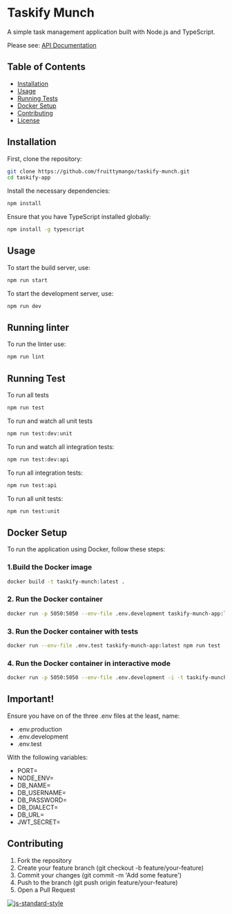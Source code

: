 # Taskify Munch

A simple task management application built with Node.js and TypeScript.

Please see: [API Documentation](https://documenter.getpostman.com/view/21279543/2sA3kPoPHC)

## Table of Contents

-   [Installation](#installation)
-   [Usage](#usage)
-   [Running Tests](#running-tests)
-   [Docker Setup](#docker-setup)
-   [Contributing](#contributing)
-   [License](#license)

## Installation

First, clone the repository:

```bash
git clone https://github.com/fruittymango/taskify-munch.git
cd taskify-app
```

Install the necessary dependencies:

```bash
npm install
```

Ensure that you have TypeScript installed globally:

```bash
npm install -g typescript
```

## Usage

To start the build server, use:

```bash
npm run start
```

To start the development server, use:

```bash
npm run dev
```

## Running linter

To run the linter use:

```bash
npm run lint
```

## Running Test

To run all tests

```bash
npm run test
```

To run and watch all unit tests

```bash
npm run test:dev:unit
```

To run and watch all integration tests:

```bash
npm run test:dev:api
```

To run all integration tests:

```bash
npm run test:api
```

To run all unit tests:

```bash
npm run test:unit
```

## Docker Setup

To run the application using Docker, follow these steps:

### 1.Build the Docker image

```bash
docker build -t taskify-munch:latest .
```

### 2. Run the Docker container

```bash
docker run -p 5050:5050 --env-file .env.development taskify-munch-app:latest
```

### 3. Run the Docker container with tests

```bash
docker run --env-file .env.test taskify-munch-app:latest npm run test
```

### 4. Run the Docker container in interactive mode

```bash
docker run -p 5050:5050 --env-file .env.development -i -t taskify-munch:latest sh
```

## Important!

Ensure you have on of the three .env files at the least, name:

-   .env.production
-   .env.development
-   .env.test

With the following variables:

-   PORT=
-   NODE_ENV=
-   DB_NAME=
-   DB_USERNAME=
-   DB_PASSWORD=
-   DB_DIALECT=
-   DB_URL=
-   JWT_SECRET=

## Contributing

1. Fork the repository
2. Create your feature branch (git checkout -b feature/your-feature)
3. Commit your changes (git commit -m 'Add some feature')
4. Push to the branch (git push origin feature/your-feature)
5. Open a Pull Request

[![js-standard-style](https://img.shields.io/badge/code%20style-standard-brightgreen.svg)](http://standardjs.com)
